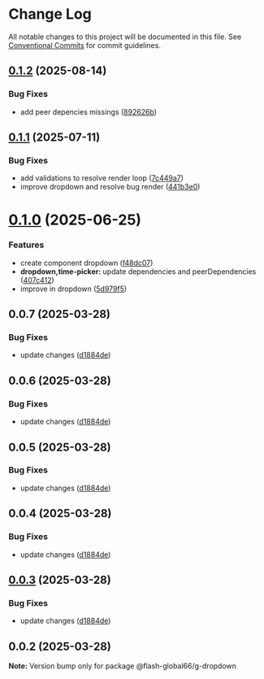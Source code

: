 # Change Log

All notable changes to this project will be documented in this file.
See [Conventional Commits](https://conventionalcommits.org) for commit guidelines.

## [0.1.2](https://github.com/Flash-Global66/global-design-system/compare/@flash-global66/g-dropdown@0.1.1...@flash-global66/g-dropdown@0.1.2) (2025-08-14)


### Bug Fixes

* add peer depencies missings ([892626b](https://github.com/Flash-Global66/global-design-system/commit/892626b15ca0667435622926012c0b7e988e22f0))





## [0.1.1](https://github.com/Flash-Global66/global-design-system/compare/@flash-global66/g-dropdown@0.1.0...@flash-global66/g-dropdown@0.1.1) (2025-07-11)


### Bug Fixes

* add validations to resolve render loop ([7c449a7](https://github.com/Flash-Global66/global-design-system/commit/7c449a72179c756f4bc7b3f6e6ed84de1acd4003))
* improve dropdown and resolve bug render ([441b3e0](https://github.com/Flash-Global66/global-design-system/commit/441b3e0f100f5ced3b416f0540aa8201802aa4e6))





# [0.1.0](https://github.com/Flash-Global66/global-design-system/compare/@flash-global66/g-dropdown@0.0.7...@flash-global66/g-dropdown@0.1.0) (2025-06-25)


### Features

* create component dropdown ([f48dc07](https://github.com/Flash-Global66/global-design-system/commit/f48dc076d148ea5728e5de85a9b30a9d8fa255a6))
* **dropdown,time-picker:** update dependencies and peerDependencies ([407c412](https://github.com/Flash-Global66/global-design-system/commit/407c41212712bc38c2109f2ad82aadde185bf44d))
* improve in dropdown ([5d979f5](https://github.com/Flash-Global66/global-design-system/commit/5d979f5e62175c28d46f6813e8c51ac225f9fd7f))





## 0.0.7 (2025-03-28)


### Bug Fixes

* update changes ([d1884de](https://github.com/Flash-Global66/global-design-system/commit/d1884de11e4e9522c2d6912d932122a75aabf9e7))





## 0.0.6 (2025-03-28)


### Bug Fixes

* update changes ([d1884de](https://github.com/Flash-Global66/global-design-system/commit/d1884de11e4e9522c2d6912d932122a75aabf9e7))





## 0.0.5 (2025-03-28)


### Bug Fixes

* update changes ([d1884de](https://github.com/Flash-Global66/global-design-system/commit/d1884de11e4e9522c2d6912d932122a75aabf9e7))





## 0.0.4 (2025-03-28)


### Bug Fixes

* update changes ([d1884de](https://github.com/Flash-Global66/global-design-system/commit/d1884de11e4e9522c2d6912d932122a75aabf9e7))





## [0.0.3](https://github.com/Flash-Global66/global-design-system/compare/@flash-global66/g-dropdown@0.0.2...@flash-global66/g-dropdown@0.0.3) (2025-03-28)


### Bug Fixes

* update changes ([d1884de](https://github.com/Flash-Global66/global-design-system/commit/d1884de11e4e9522c2d6912d932122a75aabf9e7))





## 0.0.2 (2025-03-28)

**Note:** Version bump only for package @flash-global66/g-dropdown
